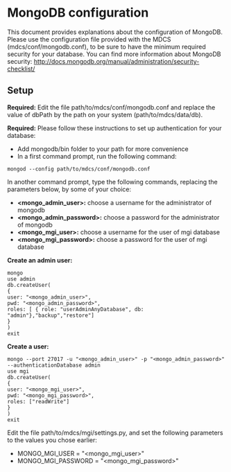 # MongoDB configuration

This document provides explanations about the configuration of MongoDB.
Please use the configuration file provided with the MDCS (mdcs/conf/mongodb.conf), to be sure to have the minimum required security for your database.
You can find more information about MongoDB security: http://docs.mongodb.org/manual/administration/security-checklist/

## Setup 
**Required:** Edit the file path/to/mdcs/conf/mongodb.conf and replace the value of dbPath by the path on your system (path/to/mdcs/data/db).

**Required:** Please follow these instructions to set up authentication for your database:
- Add mongodb/bin folder to your path for more convenience
- In a first command prompt, run the following command:
```
mongod --config path/to/mdcs/conf/mongodb.conf
```

In another command prompt, type the following commands, replacing the parameters below, by some of your choice:
- **<mongo_admin_user>:** choose a username for the administrator of mongodb
- **<mongo_admin_password>:** choose a password for the administrator of mongodb
- **<mongo_mgi_user>:** choose a username for the user of mgi database
- **<mongo_mgi_password>:** choose a password for the user of mgi database

**Create an admin user:**
```
mongo
use admin
db.createUser(
{
user: "<mongo_admin_user>",
pwd: "<mongo_admin_password>",
roles: [ { role: "userAdminAnyDatabase", db: "admin"},"backup","restore"]
}
)
exit
```

**Create a user:**
```
mongo --port 27017 -u "<mongo_admin_user>" -p "<mongo_admin_password>" --authenticationDatabase admin
use mgi
db.createUser(
{
user: "<mongo_mgi_user>",
pwd: "<mongo_mgi_password>",
roles: ["readWrite"]
}
)
exit
```

Edit the file path/to/mdcs/mgi/settings.py, and set the following parameters to the values you chose earlier:
- MONGO_MGI_USER = "<mongo_mgi_user>"
- MONGO_MGI_PASSWORD = "<mongo_mgi_password>"
